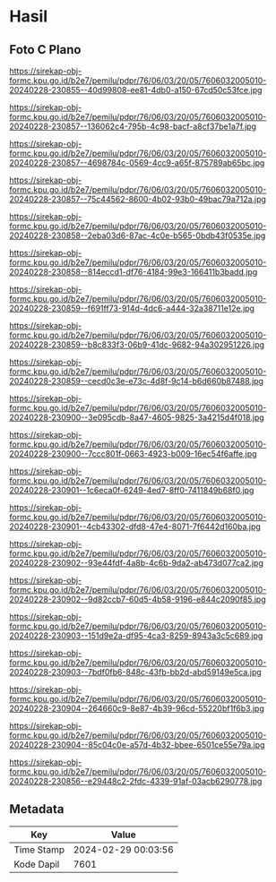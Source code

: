 # Hasil

## Foto C Plano

https://sirekap-obj-formc.kpu.go.id/b2e7/pemilu/pdpr/76/06/03/20/05/7606032005010-20240228-230855--40d99808-ee81-4db0-a150-67cd50c53fce.jpg

https://sirekap-obj-formc.kpu.go.id/b2e7/pemilu/pdpr/76/06/03/20/05/7606032005010-20240228-230857--136062c4-795b-4c98-bacf-a8cf37be1a7f.jpg

https://sirekap-obj-formc.kpu.go.id/b2e7/pemilu/pdpr/76/06/03/20/05/7606032005010-20240228-230857--4698784c-0569-4cc9-a65f-875789ab65bc.jpg

https://sirekap-obj-formc.kpu.go.id/b2e7/pemilu/pdpr/76/06/03/20/05/7606032005010-20240228-230857--75c44562-8600-4b02-93b0-49bac79a712a.jpg

https://sirekap-obj-formc.kpu.go.id/b2e7/pemilu/pdpr/76/06/03/20/05/7606032005010-20240228-230858--2eba03d6-87ac-4c0e-b565-0bdb43f0535e.jpg

https://sirekap-obj-formc.kpu.go.id/b2e7/pemilu/pdpr/76/06/03/20/05/7606032005010-20240228-230858--814eccd1-df76-4184-99e3-166411b3badd.jpg

https://sirekap-obj-formc.kpu.go.id/b2e7/pemilu/pdpr/76/06/03/20/05/7606032005010-20240228-230859--f691ff73-914d-4dc6-a444-32a38711e12e.jpg

https://sirekap-obj-formc.kpu.go.id/b2e7/pemilu/pdpr/76/06/03/20/05/7606032005010-20240228-230859--b8c833f3-06b9-41dc-9682-94a302951226.jpg

https://sirekap-obj-formc.kpu.go.id/b2e7/pemilu/pdpr/76/06/03/20/05/7606032005010-20240228-230859--cecd0c3e-e73c-4d8f-9c14-b6d660b87488.jpg

https://sirekap-obj-formc.kpu.go.id/b2e7/pemilu/pdpr/76/06/03/20/05/7606032005010-20240228-230900--3e095cdb-8a47-4605-9825-3a4215d4f018.jpg

https://sirekap-obj-formc.kpu.go.id/b2e7/pemilu/pdpr/76/06/03/20/05/7606032005010-20240228-230900--7ccc801f-0663-4923-b009-16ec54f6affe.jpg

https://sirekap-obj-formc.kpu.go.id/b2e7/pemilu/pdpr/76/06/03/20/05/7606032005010-20240228-230901--1c6eca0f-6249-4ed7-8ff0-7411849b68f0.jpg

https://sirekap-obj-formc.kpu.go.id/b2e7/pemilu/pdpr/76/06/03/20/05/7606032005010-20240228-230901--4cb43302-dfd8-47e4-8071-7f6442d160ba.jpg

https://sirekap-obj-formc.kpu.go.id/b2e7/pemilu/pdpr/76/06/03/20/05/7606032005010-20240228-230902--93e44fdf-4a8b-4c6b-9da2-ab473d077ca2.jpg

https://sirekap-obj-formc.kpu.go.id/b2e7/pemilu/pdpr/76/06/03/20/05/7606032005010-20240228-230902--9d82ccb7-60d5-4b58-9196-e844c2090f85.jpg

https://sirekap-obj-formc.kpu.go.id/b2e7/pemilu/pdpr/76/06/03/20/05/7606032005010-20240228-230903--151d9e2a-df95-4ca3-8259-8943a3c5c689.jpg

https://sirekap-obj-formc.kpu.go.id/b2e7/pemilu/pdpr/76/06/03/20/05/7606032005010-20240228-230903--7bdf0fb6-848c-43fb-bb2d-abd59149e5ca.jpg

https://sirekap-obj-formc.kpu.go.id/b2e7/pemilu/pdpr/76/06/03/20/05/7606032005010-20240228-230904--264660c9-8e87-4b39-96cd-55220bf1f6b3.jpg

https://sirekap-obj-formc.kpu.go.id/b2e7/pemilu/pdpr/76/06/03/20/05/7606032005010-20240228-230904--85c04c0e-a57d-4b32-bbee-6501ce55e79a.jpg

https://sirekap-obj-formc.kpu.go.id/b2e7/pemilu/pdpr/76/06/03/20/05/7606032005010-20240228-230856--e29448c2-2fdc-4339-91af-03acb6290778.jpg


## Metadata

| Key        | Value               |
| ---------- | ------------------- |
| Time Stamp | 2024-02-29 00:03:56 |
| Kode Dapil | 7601                |



